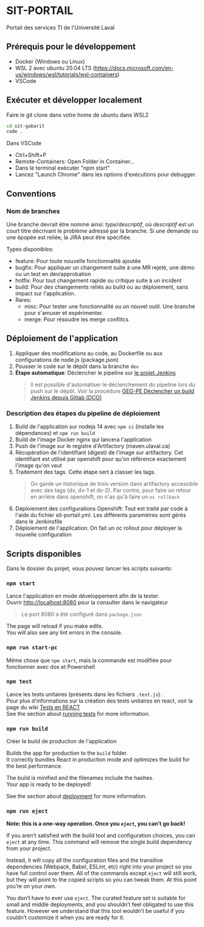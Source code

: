 # SIT-PORTAIL

Portail des services TI de l'Université Laval

## Prérequis pour le développement

- Docker (Windows ou Linux)
- WSL 2 avec ubuntu 20.04 LTS (https://docs.microsoft.com/en-us/windows/wsl/tutorials/wsl-containers)
- VSCode

## Exécuter et développer localement

Faire le git clone dans votre home de ubuntu dans WSL2

```bash
cd sit-gabarit
code .
```

Dans VSCode

- Ctrl+Shift+P
- Remote-Containers: Open Folder in Container...
- Dans le terminal exécuter "npm start"
- Lancez "Launch Chrome" dans les options d'exécutions pour debugger.

## Conventions

### Nom de branches

Une branche devrait être nommé ainsi: _type_/_descriptif_, où _descriptif_ est un court titre décrivant le problème adressé par la branche. Si une demande ou une épopée est reliée, la JIRA peut être spécifiée.

Types disponibles:

- feature: Pour toute nouvelle fonctionnalité ajoutée
- bugfix: Pour appliquer un changement suite à une MR rejeté, une démo ou un test en dev/approbation
- hotfix: Pour tout changement rapide ou critique suite à un incident
- build: Pour des changements reliés au build ou au déploiement, sans impact sur l'application.
- Rares:
  - misc: Pour tester une fonctionnalité ou un nouvel outil. Une branche pour s'amuser et expérimenter.
  - merge: Pour résoudre les merge conflitcs

## Déploiement de l'application

1. Appliquer des modifications au code, au Dockerfile ou aux configurations de node.js (package.json)
2. Pousser le code sur le dépôt dans la branche `dev`
3. **Étape automatique**: Déclencher le pipeline sur [le projet Jenkins](https://jenkins.svc.ulaval.ca/job/fondation/job/SIT/job/sit-portail/job/SIT-Portail-dv/)
   > Il est possible d'automatiser le déclenchement du pipeline lors du push sur le dépôt. Voir la procédure [GEG-PE Déclencher un build Jenkins depuis Gitlab (DCO)](https://wiki.dti.ulaval.ca/pages/viewpage.action?pageId=123476253)

### Description des étapes du pipeline de déploiement

1. Build de l'application sur nodejs 14 avec `npm ci` (installe les dépendances) et `npm run build`
2. Build de l'image Docker nginx qui lancera l'application
3. Push de l'image sur le registre d'Artifactory (maven.ulaval.ca)
4. Récupération de l'identifiant (digest) de l'image sur artifactory. Cet identifiant est utilisé par openshift pour qu'on référence exactement l'image qu'on veut
5. Traitement des tags. Cette étape sert à classer les tags.
   > On garde un historique de trois version dans artifactory accessible avec des tags (dv, dv-1 et dv-2). Par contre, pour faire un retour en arrière dans openshift, on n'as qu'à faire un `oc rollback`
6. Déploiement des configurations Openshift: Tout est traité par code à l'aide du fichier sit-portail.yml. Les différents paramètres sont gérés dans le Jenkinsfile
7. Déploiement de l'application: On fait un oc rollout pour déployer la nouvelle configuration

## Scripts disponibles

Dans le dossier du projet, vous pouvez lancer les scripts suivants:

### `npm start`

Lance l'application en mode développement afin de la tester.<br>
Ouvrir [http://localhost:8080](http://localhost:8080) pour la consulter dans le navigateur

> Le port 8080 a été configuré dans `package.json`

The page will reload if you make edits.<br>
You will also see any lint errors in the console.

### `npm run start-pc`

Même chose que `npm start`, mais la commande est modifiée pour fonctionner avec dos et Powershell<br>

### `npm test`

Lance les tests unitaires (présents dans les fichiers `.test.js`).<br>
Pour plus d'informations sur la création des tests unitaires en react, voir la page du wiki [Tests en REACT](https://wiki.dti.ulaval.ca/display/SIT/Tests+en+REACT>) <br>
See the section about [running tests](https://facebook.github.io/create-react-app/docs/running-tests) for more information.

### `npm run build`

Créer le build de production de l'application

Builds the app for production to the `build` folder.<br>
It correctly bundles React in production mode and optimizes the build for the best performance.

The build is minified and the filenames include the hashes.<br>
Your app is ready to be deployed!

See the section about [deployment](https://facebook.github.io/create-react-app/docs/deployment) for more information.

### `npm run eject`

**Note: this is a one-way operation. Once you `eject`, you can’t go back!**

If you aren’t satisfied with the build tool and configuration choices, you can `eject` at any time. This command will remove the single build dependency from your project.

Instead, it will copy all the configuration files and the transitive dependencies (Webpack, Babel, ESLint, etc) right into your project so you have full control over them. All of the commands except `eject` will still work, but they will point to the copied scripts so you can tweak them. At this point you’re on your own.

You don’t have to ever use `eject`. The curated feature set is suitable for small and middle deployments, and you shouldn’t feel obligated to use this feature. However we understand that this tool wouldn’t be useful if you couldn’t customize it when you are ready for it.
